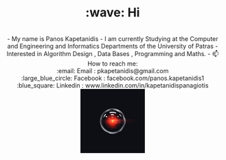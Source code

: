  <h1 style="text-align:center;"> :wave: Hi</h1>

<p align="center">
                        
 <br>
- My name is Panos Kapetanidis
- I am currently Studying at the Computer and Engineering and Informatics Departments of the University of Patras
- Interested in Algorithm Design , Data Bases , Programming and Maths.
- 📫 How to reach me: <br>
    :email:  Email : pkapetanidis@gmail.com <br>
    :large_blue_circle: Facebook : facebook.com/panos.kapetanidis1 <br>
    :blue_square: Linkedin : www.linkedin.com/in/kapetanidispanagiotis <br>

<a href="LINK_TO_REPO">
  <img src="https://github.com/CaptainAlready/CaptainAlready/blob/main/aIlJMZc.gif" alt="Gif" width="150" height="150">
</a>
 
</p>
